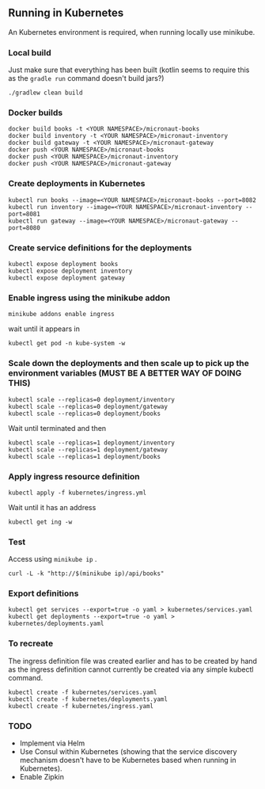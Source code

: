 ## Running in Kubernetes

An Kubernetes environment is required, when running locally use minikube.

### Local build

Just make sure that everything has been built (kotlin seems to require this as the `gradle run` command doesn't build jars?)
 
    ./gradlew clean build

### Docker builds

    docker build books -t <YOUR NAMESPACE>/micronaut-books
    docker build inventory -t <YOUR NAMESPACE>/micronaut-inventory
    docker build gateway -t <YOUR NAMESPACE>/micronaut-gateway
    docker push <YOUR NAMESPACE>/micronaut-books
    docker push <YOUR NAMESPACE>/micronaut-inventory
    docker push <YOUR NAMESPACE>/micronaut-gateway

### Create deployments in Kubernetes

    kubectl run books --image=<YOUR NAMESPACE>/micronaut-books --port=8082
    kubectl run inventory --image=<YOUR NAMESPACE>/micronaut-inventory --port=8081
    kubectl run gateway --image=<YOUR NAMESPACE>/micronaut-gateway --port=8080

### Create service definitions for the deployments

    kubectl expose deployment books
    kubectl expose deployment inventory
    kubectl expose deployment gateway

### Enable ingress using the minikube addon

    minikube addons enable ingress

wait until it appears in 

    kubectl get pod -n kube-system -w

### Scale down the deployments and then scale up to pick up the environment variables (MUST BE A BETTER WAY OF DOING THIS)

    kubectl scale --replicas=0 deployment/inventory
    kubectl scale --replicas=0 deployment/gateway
    kubectl scale --replicas=0 deployment/books

Wait until terminated and then

    kubectl scale --replicas=1 deployment/inventory
    kubectl scale --replicas=1 deployment/gateway
    kubectl scale --replicas=1 deployment/books

### Apply ingress resource definition

    kubectl apply -f kubernetes/ingress.yml 

Wait until it has an address

    kubectl get ing -w

### Test

Access using `minikube ip` .
    
    curl -L -k "http://$(minikube ip)/api/books"

### Export definitions 

    kubectl get services --export=true -o yaml > kubernetes/services.yaml 
    kubectl get deployments --export=true -o yaml > kubernetes/deployments.yaml

### To recreate 

The ingress definition file was created earlier and has to be created by hand as the ingress definition cannot currently be created via any simple kubectl command. 

    kubectl create -f kubernetes/services.yaml
    kubectl create -f kubernetes/deployments.yaml
    kubectl create -f kubernetes/ingress.yaml

### TODO

* Implement via Helm 
* Use Consul within Kubernetes (showing that the service discovery mechanism doesn't have to be Kubernetes based when running in Kubernetes).
* Enable Zipkin

